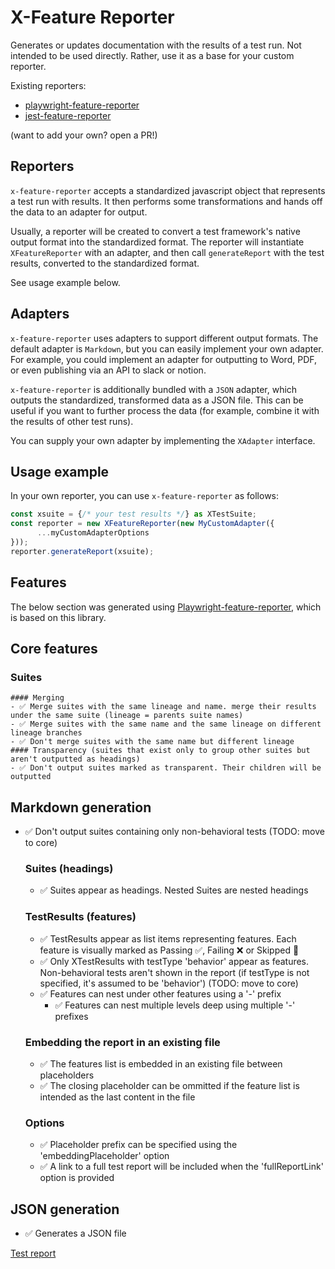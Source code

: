 # X-Feature Reporter
Generates or updates documentation with the results of a test run.
Not intended to be used directly. Rather, use it as a base for your custom reporter.

Existing reporters:
- [playwright-feature-reporter](https://github.com/royk/playwright-feature-reporter)
- [jest-feature-reporter](https://github.com/royk/jest-feature-reporter)

(want to add your own? open a PR!)

## Reporters
`x-feature-reporter` accepts a standardized javascript object that represents a test run with results.
It then performs some transformations and hands off the data to an adapter for output.

Usually, a reporter will be created to convert a test framework's native output format into the standardized format. The reporter will instantiate `XFeatureReporter` with an adapter, and then call `generateReport` with the test results, converted to the standardized format.

See usage example below.

## Adapters

`x-feature-reporter` uses adapters to support different output formats.
The default adapter is `Markdown`, but you can easily implement your own adapter.
For example, you could implement an adapter for outputting to Word, PDF, or even publishing via an API to slack or notion.

`x-feature-reporter` is additionally bundled with a `JSON` adapter, which outputs the standardized, transformed data as a JSON file. This can be useful if you want to further process the data (for example, combine it with the results of other test runs).

You can supply your own adapter by implementing the `XAdapter` interface.

## Usage example
In your own reporter, you can use `x-feature-reporter` as follows:

```typescript
const xsuite = {/* your test results */} as XTestSuite;
const reporter = new XFeatureReporter(new MyCustomAdapter({
      ...myCustomAdapterOptions
}));
reporter.generateReport(xsuite);
```

## Features

The below section was generated using [Playwright-feature-reporter](https://github.com/royk/playwright-feature-reporter), which is based on this library.

<!-- playwright-feature-reporter--start -->
## Core features
  ### Suites
    #### Merging
    - ✅ Merge suites with the same lineage and name. merge their results under the same suite (lineage = parents suite names)
    - ✅ Merge suites with the same name and the same lineage on different lineage branches
    - ✅ Don't merge suites with the same name but different lineage
    #### Transparency (suites that exist only to group other suites but aren't outputted as headings)
    - ✅ Don't output suites marked as transparent. Their children will be outputted
## Markdown generation
- ✅ Don't output suites containing only non-behavioral tests (TODO: move to core)
  ### Suites (headings)
  - ✅ Suites appear as headings. Nested Suites are nested headings
  ### TestResults (features)
  - ✅ TestResults appear as list items representing features. Each feature is visually marked as Passing ✅, Failing ❌ or Skipped 🚧
  - ✅ Only XTestResults with testType 'behavior' appear as features. Non-behavioral tests aren't shown in the report (if testType is not specified, it's assumed to be 'behavior') (TODO: move to core)
  - ✅ Features can nest under other features using a '-' prefix
    - ✅ Features can nest multiple levels deep using multiple '-' prefixes
  ### Embedding the report in an existing file
  - ✅ The features list is embedded in an existing file between placeholders
  - ✅ The closing placeholder can be ommitted if the feature list is intended as the last content in the file
  ### Options
  - ✅ Placeholder prefix can be specified using the 'embeddingPlaceholder' option
  - ✅ A link to a full test report will be included when the 'fullReportLink' option is provided
## JSON generation
- ✅ Generates a JSON file

[Test report](https://raw.githack.com/royk/x-feature-reporter/refs/heads/main/playwright-report/index.html)
